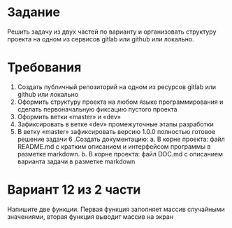 # Задание
Решить задачу из двух частей по варианту и организовать структуру проекта на
одном из сервисов gitlab или github или локально.
# Требования
1. Создать публичный репозиторий на одном из ресурсов gitlab или github или локально
2. Оформить структуру проекта на любом языке программирования и сделать первоначальную фиксацию пустого проекта
3. Оформить ветки «master» и «dev»
4. Зафиксировать в ветке «dev» промежуточные этапы разработки
5. В ветку «master» зафиксировать версию 1.0.0 полностью готовое решение задачи
6 .Создать документацию:
  a. В корне проекта: файл README.md с кратким описанием и интерфейсом программы в разметке markdown.
  b. В корне проекта: файл DOC.md с описанием варианта задачи в разметке markdown
# Вариант 12 из 2 части
Напишите две функции. Первая функция заполняет массив случайными значениями, вторая функция выводит массив на экран
